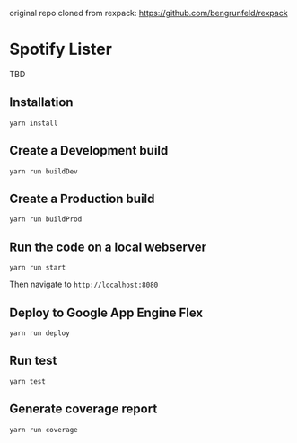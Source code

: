original repo cloned from rexpack: https://github.com/bengrunfeld/rexpack

# Spotify Lister

TBD

## Installation

    yarn install

## Create a Development build

    yarn run buildDev

## Create a Production build

    yarn run buildProd

## Run the code on a local webserver

    yarn run start

Then navigate to `http://localhost:8080`

## Deploy to Google App Engine Flex

    yarn run deploy

## Run test

    yarn test

## Generate coverage report

    yarn run coverage

